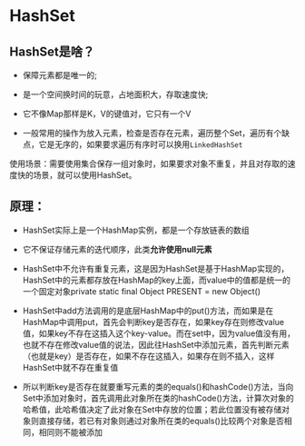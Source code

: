 # HashSet

## HashSet是啥？

- 保障元素都是唯一的;

- 是一个空间换时间的玩意，占地面积大，存取速度快;

- 它不像Map那样是K，V的键值对，它只有一个V
- 一般常用的操作为放入元素，检查是否存在元素，遍历整个Set，遍历有个缺点，它是无序的，如果要求遍历有序时可以换用`LinkedHashSet`

使用场景：需要使用集合保存一组对象时，如果要求对象不重复，并且对存取的速度快的场景，就可以使用HashSet。



## 原理：

- HashSet实际上是一个HashMap实例，都是一个存放链表的数组

- 它不保证存储元素的迭代顺序，此类**允许使用null元素**

- HashSet中不允许有重复元素，这是因为HashSet是基于HashMap实现的，HashSet中的元素都存放在HashMap的key上面，而value中的值都是统一的一个固定对象private static final Object PRESENT = new Object()

- HashSet中add方法调用的是底层HashMap中的put()方法，而如果是在HashMap中调用put，首先会判断key是否存在，如果key存在则修改value值，如果key不存在这插入这个key-value。而在set中，因为value值没有用，也就不存在修改value值的说法，因此往HashSet中添加元素，首先判断元素（也就是key）是否存在，如果不存在这插入，如果存在则不插入，这样HashSet中就不存在重复值

-  所以判断key是否存在就要重写元素的类的equals()和hashCode()方法，当向Set中添加对象时，首先调用此对象所在类的hashCode()方法，计算次对象的哈希值，此哈希值决定了此对象在Set中存放的位置；若此位置没有被存储对象则直接存储，若已有对象则通过对象所在类的equals()比较两个对象是否相同，相同则不能被添加